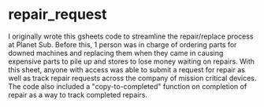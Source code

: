 # repair_request

I originally wrote this gsheets code to streamline the repair/replace process at Planet Sub. Before this, 1 person was in charge of ordering parts for downed machines and replacing them when they came in causing expensive parts to pile up and stores to lose money waiting on repairs. With this sheet, anyone with access was able to submit a request for repair as well as track repair requests across the company of mission critical devices.
The code also included a "copy-to-completed" function on completion of repair as a way to track completed repairs.

